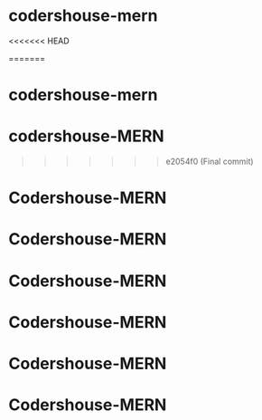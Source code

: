 # codershouse-mern
<<<<<<< HEAD

=======
# codershouse-mern
# codershouse-MERN
>>>>>>> e2054f0 (Final commit)
# Codershouse-MERN
# Codershouse-MERN
# Codershouse-MERN
# Codershouse-MERN
# Codershouse-MERN
# Codershouse-MERN
